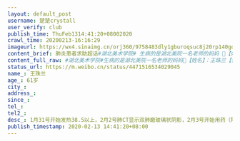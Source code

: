 ```yaml
---
layout: default_post
username: 楚楚crystall
user_verify: club
publish_time: ThuFeb1314:41:20+08002020
crawl_time: 20200213-16:16:29
imageurl: https://wx4.sinaimg.cn/orj360/9758483dly1gburoqsuc8j20rp140gqk.jpg
content_brief: 肺炎患者求助超话#湖北美术学院# 生病的是湖北美院一名老师的妈妈 🙏【姓名】：王珠兰【住址】：青山区122街55门6号【年龄】：61岁【现状】：现在隔离点，北湖名居，属于青山区白玉山街道。病情危重，看能否协调转入方仓或者定点医院。【病情描述】：1月31号开始发热38.5以上，2月2号肺CT ...全文
content_full_raw: #湖北美术学院#生病的是湖北美院一名老师的妈妈🙏【姓名】：王珠兰【住址】：青山区122街55门6号【年龄】：61岁【现状】：现在隔离点，北湖名居，属于青山区白玉山街道。病情危重，看能否协调转入方仓或者定点医院。【病情描述】：1月31号开始发热38.5以上，2月2号肺CT显示双肺磨玻璃状阴影，2月3号开始用药（阿比多尔+拜复乐+莲花清瘟）核酸检测两次阴性，但甲乙流感检测，呼吸道病原体检测皆成阴性，用药至今不能彻底退烧，伴有咳嗽，胸闷，头晕等症状，现在北湖名居隔离点隔离，那里只有中药汤剂（肺炎三号方），不见效果。2月12号晚高烧40度，血氧90，急需医疗救治。【紧急联系人】：肖文君【电话】：●●●【需求】:希望能够及时安排住院治疗【注明】：9号肺部CT较2号的结果来说，病情明显加重，消炎和抗病毒药物已不能控制病情发展。在此叩谢各位🙏武汉
status_url: https://m.weibo.cn/status/4471516534029045
name_: 王珠兰
age_: 61岁
city_: 
address_: 
since_: 
tel_: 
tel2_: 
desc_: 1月31号开始发热38.5以上，2月2号肺CT显示双肺磨玻璃状阴影，2月3号开始用药（阿比多尔+拜复乐+莲花清瘟）核酸检测两次阴性，但甲乙流感检测，呼吸道病原体检测皆成阴性，用药至今不能彻底退烧，伴有咳嗽，胸闷，头晕等症状，现在北湖名居隔离点隔离，那里只有中药汤剂（肺炎三号方），不见效果。2月12号晚高烧40度，血氧90，急需医疗救治。
publish_timestamp: 2020-02-13 14:41:20+08:00
---
```

